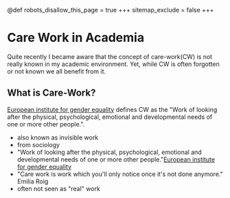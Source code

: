 @def robots_disallow_this_page = true
+++
sitemap_exclude = false
+++
# Care Work in Academia

Quite recently I became aware that the concept of care-work(CW) is not really known in my academic environment. Yet, while CW is often forgotten or not known we all benefit from it. 

## What is Care-Work?

[European institute for gender equality](https://eige.europa.eu/thesaurus/terms/1059) defines CW as the "Work of looking after the physical, psychological, emotional and developmental needs of one or more other people.". 

- also known as invisible work
- from sociology
- "Work of looking after the physical, psychological, emotional and developmental needs of one or more other people."[European institute for gender equality](https://eige.europa.eu/thesaurus/terms/1059)
- "Care work is work which you'll only notice once it's not done anymore." Emilia Roig
- often not seen as "real" work